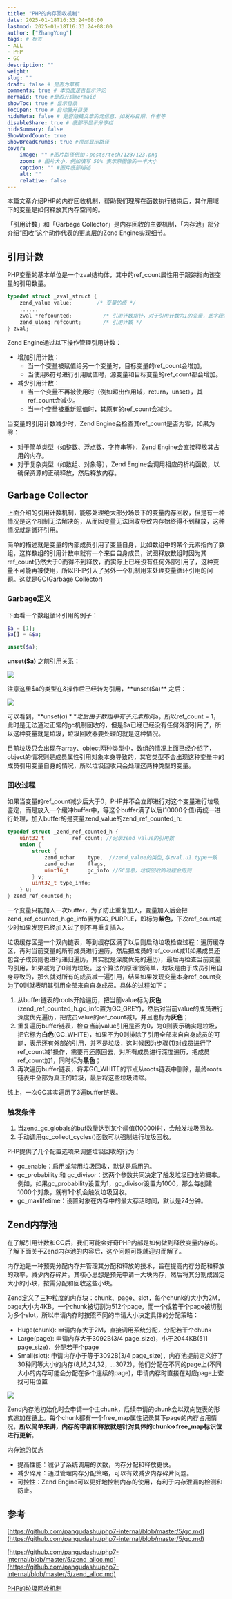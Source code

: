 ```yaml
---
title: "PHP的内存回收机制"
date: 2025-01-18T16:33:24+08:00
lastmod: 2025-01-18T16:33:24+08:00
author: ["ZhangYong"]
tags: # 标签
- ALL
- PHP
- GC
description: ""
weight:
slug: ""
draft: false # 是否为草稿
comments: true # 本页面是否显示评论
mermaid: true #是否开启mermaid
showToc: true # 显示目录
TocOpen: true # 自动展开目录
hideMeta: false # 是否隐藏文章的元信息，如发布日期、作者等
disableShare: true # 底部不显示分享栏
hideSummary: false
ShowWordCount: true
ShowBreadCrumbs: true #顶部显示路径
cover:
    image: "" #图片路径例如：posts/tech/123/123.png
    zoom: # 图片大小，例如填写 50% 表示原图像的一半大小
    caption: "" #图片底部描述
    alt: ""
    relative: false
---
```


本篇文章介绍PHP的内存回收机制，帮助我们理解在函数执行结束后，其作用域下的变量是如何释放其内存空间的。      

「引用计数」和「Garbage Collector」是内存回收的主要机制，「内存池」部分介绍“回收”这个动作代表的更底层的Zend Engine实现细节。

## 引用计数

PHP变量的基本单位是一个zval结构体，其中的ref_count属性用于跟踪指向该变量的引用数量。     

```c
typedef struct _zval_struct {
    zend_value value;        /* 变量的值 */
    ......
    zval *refcounted;          /* 引用计数指针，对于引用计数为1的变量，此字段为NULL */
    zend_ulong refcount;       /* 引用计数 */
} zval;
```

Zend Engine通过以下操作管理引用计数：
* 增加引用计数：
  * 当一个变量被赋值给另一个变量时，目标变量的ref_count会增加。
  * 当使用&符号进行引用赋值时，源变量和目标变量的ref_count都会增加。
* 减少引用计数：
  * 当一个变量不再被使用时（例如超出作用域，return，unset），其ref_count会减少。
  * 当一个变量被重新赋值时，其原有的ref_count会减少。

当变量的引用计数减少时，Zend Engine会检查其ref_count是否为零，如果为零：
* 对于简单类型（如整数、浮点数、字符串等），Zend Engine会直接释放其占用的内存。
* 对于复杂类型（如数组、对象等），Zend Engine会调用相应的析构函数，以确保资源的正确释放，然后释放内存。


## Garbage Collector

上面介绍的引用计数机制，能够处理绝大部分场景下的变量内存回收，但是有一种情况是这个机制无法解决的，从而因变量无法回收导致内存始终得不到释放，这种情况就是循环引用。

简单的描述就是变量的内部成员引用了变量自身，比如数组中的某个元素指向了数组，这样数组的引用计数中就有一个来自自身成员，试图释放数组时因为其ref_count仍然大于0而得不到释放，而实际上已经没有任何外部引用了，这种变量不可能再被使用，所以PHP引入了另外一个机制用来处理变量循环引用的问题。这就是GC(Garbage Collector)

### Garbage定义

下面看一个数组循环引用的例子：
```php
$a = [1];
$a[] = &$a;

unset($a);
```
**unset($a)** 之前引用关系：

![](/images/PHP/array_garbage.png)

注意这里$a的类型在&操作后已经转为引用，**unset($a)** 之后：

![](/images/PHP/array_garbage_unset.png)

可以看到，**unset($a)** 之后由于数组中有子元素指向$a，所以ref_count = 1，此时是无法通过正常的gc机制回收的，但是$a已经已经没有任何外部引用了，所以这种变量就是垃圾，垃圾回收器要处理的就是这种情况。

目前垃圾只会出现在array、object两种类型中，数组的情况上面已经介绍了，object的情况则是成员属性引用对象本身导致的，其它类型不会出现这种变量中的成员引用变量自身的情况，所以垃圾回收只会处理这两种类型的变量。

### 回收过程

如果当变量的ref_count减少后大于0，PHP并不会立即进行对这个变量进行垃圾鉴定，而是放入一个缓冲buffer中，等这个buffer满了以后(10000个值)再统一进行处理，加入buffer的是变量zend_value的zend_ref_counted_h:

```c
typedef struct _zend_ref_counted_h {
    uint32_t         ref_count; //记录zend_value的引用数
    union {
        struct {
            zend_uchar    type,  //zend_value的类型,与zval.u1.type一致
            zend_uchar    flags, 
            uint16_t      gc_info //GC信息，垃圾回收的过程会用到
        } v;
        uint32_t type_info;
    } u;
} zend_ref_counted_h;
```

一个变量只能加入一次buffer，为了防止重复加入，变量加入后会把zend_ref_counted_h.gc_info置为GC_PURPLE，即标为**紫色**，下次ref_count减少时如果发现已经加入过了则不再重复插入。

垃圾缓存区是一个双向链表，等到缓存区满了以后则启动垃圾检查过程：遍历缓存区，再对当前变量的所有成员进行遍历，然后把成员的ref_count减1(如果成员还包含子成员则也进行递归遍历，其实就是深度优先的遍历)，最后再检查当前变量的引用，如果减为了0则为垃圾。这个算法的原理很简单，垃圾是由于成员引用自身导致的，那么就对所有的成员减一遍引用，结果如果发现变量本身ref_count变为了0则就表明其引用全部来自自身成员。具体的过程如下：

1. 从buffer链表的roots开始遍历，把当前value标为**灰色**(zend_ref_counted_h.gc_info置为GC_GREY)，然后对当前value的成员进行深度优先遍历，把成员value的ref_count减1，并且也标为**灰色**；
2. 重复遍历buffer链表，检查当前value引用是否为0，为0则表示确实是垃圾，把它标为**白色**(GC_WHITE)，如果不为0则排除了引用全部来自自身成员的可能，表示还有外部的引用，并不是垃圾，这时候因为步骤(1)对成员进行了ref_count减1操作，需要再还原回去，对所有成员进行深度遍历，把成员ref_count加1，同时标为**黑色**；
3. 再次遍历buffer链表，将非GC_WHITE的节点从roots链表中删除，最终roots链表中全部为真正的垃圾，最后将这些垃圾清除。

综上，一次GC其实遍历了3遍buffer链表。

### 触发条件

1. 当zend_gc_globals的buf数量达到某个阈值(10000)时，会触发垃圾回收。
2. 手动调用gc_collect_cycles()函数可以强制进行垃圾回收。

PHP提供了几个配置选项来调整垃圾回收的行为：
* gc_enable：启用或禁用垃圾回收，默认是启用的。
* gc_probability 和 gc_divisor：这两个参数共同决定了触发垃圾回收的概率。例如，如果gc_probability设置为1，gc_divisor设置为1000，那么每创建1000个对象，就有1个机会触发垃圾回收。
* gc_maxlifetime：设置对象在内存中的最大存活时间，默认是24分钟。

## Zend内存池

在了解引用计数和GC后，我们可能会好奇PHP内部是如何做到释放变量内存的。了解下面关于Zend内存池的内容后，这个问题可能就迎刃而解了。

内存池是一种预先分配内存并管理其分配和释放的技术，旨在提高内存分配和释放的效率，减少内存碎片。其核心思想是预先申请一大块内存，然后将其分割成固定大小的小块，按需分配和回收这些小块。

Zend定义了三种粒度的内存块：chunk、page、slot，每个chunk的大小为2M，page大小为4KB，一个chunk被切割为512个page，而一个或若干个page被切割为多个slot，所以申请内存时按照不同的申请大小决定具体的分配策略：
* Huge(chunk): 申请内存大于2M，直接调用系统分配，分配若干个chunk
* Large(page): 申请内存大于3092B(3/4 page_size)，小于2044KB(511 page_size)，分配若干个page
* Small(slot): 申请内存小于等于3092B(3/4 page_size)，内存池提前定义好了30种同等大小的内存(8,16,24,32，...3072)，他们分配在不同的page上(不同大小的内存可能会分配在多个连续的page)，申请内存时直接在对应page上查找可用位置

![](/images/PHP/memory_pool.png)

Zend内存池初始化时会申请一个主chunk，后续申请的chunk会以双向链表的形式追加在链上。每个chunk都有一个free_map属性记录其下page的内存占用情况，**所以简单来讲，内存的申请和释放就是针对具体的chunk->free_map标识位进行更新**。

内存池的优点
* 提高性能：减少了系统调用的次数，内存分配和释放更快。
* 减少碎片：通过管理内存分配策略，可以有效减少内存碎片问题。
* 可控性：Zend Engine可以更好地控制内存的使用，有利于内存泄漏的检测和防止。


## 参考

[https://github.com/pangudashu/php7-internal/blob/master/5/gc.md](https://github.com/pangudashu/php7-internal/blob/master/5/gc.md)

[https://github.com/pangudashu/php7-internal/blob/master/5/zend_alloc.md](https://github.com/pangudashu/php7-internal/blob/master/5/zend_alloc.md)

[PHP的垃圾回收机制](https://blog.csdn.net/MrWangisgoodboy/article/details/130148349)